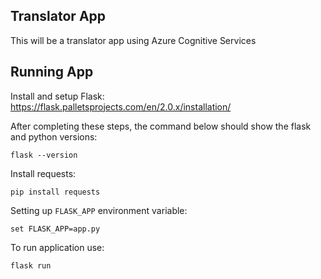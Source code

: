 ## Translator App

This will be a translator app using Azure Cognitive Services

## Running App

Install and setup Flask:
https://flask.palletsprojects.com/en/2.0.x/installation/

After completing these steps, the command below should show the flask and python versions:

```
flask --version
```

Install requests:

```
pip install requests
```

Setting up `FLASK_APP` environment variable:

```
set FLASK_APP=app.py
```

To run application use:

```
flask run
```